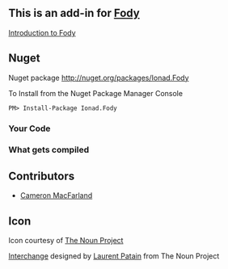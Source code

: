 ## This is an add-in for [Fody](https://github.com/Fody/Fody/) 

[Introduction to Fody](http://github.com/Fody/Fody/wiki/SampleUsage)

## Nuget 

Nuget package http://nuget.org/packages/Ionad.Fody 

To Install from the Nuget Package Manager Console 
    
    PM> Install-Package Ionad.Fody

### Your Code



### What gets compiled 



## Contributors

  * [Cameron MacFarland](https://github.com/distantcam)

## Icon

Icon courtesy of [The Noun Project](http://thenounproject.com)

[Interchange](http://thenounproject.com/noun/interchange/#icon-No2031) designed by [Laurent Patain](http://thenounproject.com/____Lo) from The Noun Project
